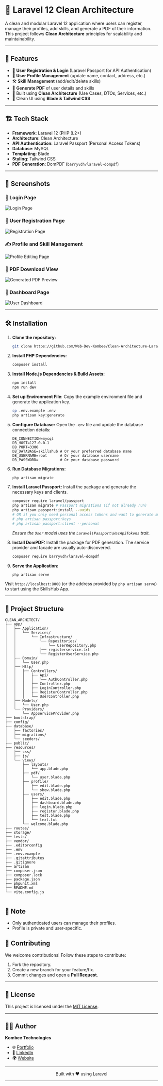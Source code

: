 # 🧠 Laravel 12 Clean Architecture

A clean and modular Laravel 12 application where users can register, manage their profiles, add skills, and generate a PDF of their information. This project follows **Clean Architecture** principles for scalability and maintainability.

---

## 🚀 Features

-   🔐 **User Registration & Login** (Laravel Passport for API Authentication)
-   👤 **User Profile Management** (update name, contact, address, etc.)
-   🛠️ **Skill Management** (add/edit/delete skills)
-   📄 **Generate PDF** of user details and skills
-   🎯 Built using **Clean Architecture** (Use Cases, DTOs, Services, etc.)
-   🎨 Clean UI using **Blade & Tailwind CSS**

---

## 🏗️ Tech Stack

-   **Framework**: Laravel 12 (PHP 8.2+)
-   **Architecture**: Clean Architecture
-   **API Authentication**: Laravel Passport (Personal Access Tokens)
-   **Database**: MySQL
-   **Templating**: Blade
-   **Styling**: Tailwind CSS
-   **PDF Generation**: DomPDF (`barryvdh/laravel-dompdf`)

---

## 📸 Screenshots

### 🔐 Login Page
![Login Page](public/images/login.png)

### 👤 User Registration Page
![Registration Page](public/images/register.png)

### ✍️ Profile and Skill Management
![Profile Editing Page](public/images/edit.png)

### 📄 PDF Download View
![Generated PDF Preview](public/images/pdf.png)

### 👤 Dashboard Page
![User Dashboard](public/images/dashboard.png)

---

## 🛠️ Installation

1.  **Clone the repository:**    
    ```bash
    git clone https://github.com/Web-Dev-Kombee/Clean-Architecture-Laravel.git    
    ```

2.  **Install PHP Dependencies:**
    ```bash
    composer install
    ```

3.  **Install Node.js Dependencies & Build Assets:**
    ```bash
    npm install
    npm run dev
    ```

4.  **Set up Environment File:**
    Copy the example environment file and generate the application key.
    ```bash
    cp .env.example .env
    php artisan key:generate
    ```

5.  **Configure Database:**
    Open the `.env` file and update the database connection details:
    ```env
    DB_CONNECTION=mysql
    DB_HOST=127.0.0.1
    DB_PORT=3306
    DB_DATABASE=skillshub # Or your preferred database name
    DB_USERNAME=root      # Or your database username
    DB_PASSWORD=          # Or your database password
    ```

6.  **Run Database Migrations:**
    ```bash
    php artisan migrate
    ```

7.  **Install Laravel Passport:**
    Install the package and generate the necessary keys and clients.
    ```bash
    composer require laravel/passport
    php artisan migrate # Passport migrations (if not already run)
    php artisan passport:install --uuids
    # OR if you only need personal access tokens and want to generate manually:
    # php artisan passport:keys
    # php artisan passport:client --personal
    ```
    *Ensure the `User` model uses the `Laravel\Passport\HasApiTokens` trait.*

8.  **Install DomPDF:**
    Install the package for PDF generation. The service provider and facade are usually auto-discovered.
    ```bash
    composer require barryvdh/laravel-dompdf
    ```

9.  **Serve the Application:**
    ```bash
    php artisan serve
    ```

Visit `http://localhost:8000` (or the address provided by `php artisan serve`) to start using the SkillsHub App.

---


## 📁 Project Structure

```
CLEAN_ARCHITECT/
├── app/
│   ├── Application/
│   │   └── Services/
│   │       └── Infrastructure/
│   │           └── Repositories/
│   │               └── UserRepository.php
│   │           ├── registerservice.txt
│   │           └── RegisterUserService.php
│   ├── Domain/
│   │   └── User.php
│   ├── Http/
│   │   ├── Controllers/
│   │   │   ├── Api/
│   │   │   │   └── AuthController.php
│   │   │   ├── Controller.php
│   │   │   ├── LoginController.php
│   │   │   ├── RegisterController.php
│   │   │   └── UserController.php
│   ├── Models/
│   │   └── User.php
│   └── Providers/
│       └── AppServiceProvider.php
├── bootstrap/
├── config/
├── database/
│   ├── factories/
│   ├── migrations/
│   └── seeders/
├── public/
├── resources/
│   ├── css/
│   ├── js/
│   └── views/
│       ├── layouts/
│       │   └── app.blade.php
│       ├── pdf/
│       │   └── user.blade.php
│       ├── profile/
│       │   ├── edit.blade.php
│       │   └── show.blade.php
│       ├── users/
│       │   ├── edit.blade.php
│       │   ├── dashboard.blade.php
│       │   ├── login.blade.php
│       │   ├── register.blade.php
│       │   ├── test.blade.php
│       │   └── text.txt
│       └── welcome.blade.php
├── routes/
├── storage/
├── tests/
├── vendor/
├── .editorconfig
├── .env
├── .env.example
├── .gitattributes
├── .gitignore
├── artisan
├── composer.json
├── composer.lock
├── package.json
├── phpunit.xml
├── README.md
└── vite.config.js


```

## 📌 Note

- Only authenticated users can manage their profiles.
- Profile is private and user-specific.

## 🤝 **Contributing**

We welcome contributions! Follow these steps to contribute:

1. Fork the repository.
2. Create a new branch for your feature/fix.
3. Commit changes and open a **Pull Request**.

---

## 📜 **License**

This project is licensed under the [MIT License](LICENSE).

---

 ## 👨‍💻 **Author**

**Kombee Technologies**

- 🌐 [Portfolio](https://github.com/kombee-technologies)
- 💼 [LinkedIn](https://in.linkedin.com/company/kombee-global)
- 🌍 [Website](https://www.kombee.com/)

---

<p align="center">
  Built with ❤️ using Laravel
</p>

---

